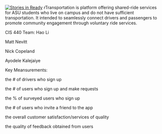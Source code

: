 [![Stories in Ready](https://badge.waffle.io/asu-cis-capstone/rtransportation.png?label=ready&title=Ready)](https://waffle.io/asu-cis-capstone/rtransportation)
rTransportation is platform offering shared-ride services for ASU students who live on campus and do not have sufficient transportation. It intended to seamlessly connect drivers and passengers to promote community engagement through voluntary ride services.

CIS 440 Team: Hao Li

Matt Nevitt

Nick Copeland

Ayodele Kalejaiye

Key Meansurements:

the # of drivers who sign up

the # of users who sign up and make requests

the % of surveyed users who sign up

the # of users who invite a friend to the app

the overall customer satisfaction/services of quality

the quality of feedback obtained from users
